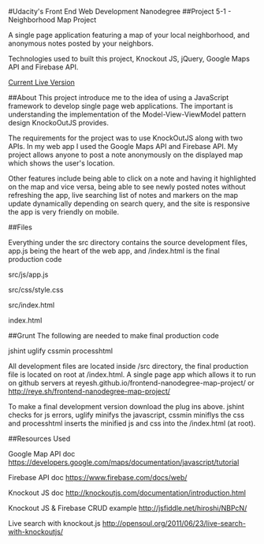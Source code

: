 #Udacity's Front End Web Development Nanodegree
##Project 5-1 - Neighborhood Map Project

A single page application featuring a map of your local neighborhood, and anonymous notes posted by your neighbors.

Technologies used to built this project, Knockout JS, jQuery, Google Maps API and Firebase API.

[Current Live Version](http://reye.sh/frontend-nanodegree-map-project/)

##About
This project introduce me to the idea of using a JavaScript framework to develop single page web applications. The important is understanding the implementation of the Model-View-ViewModel pattern design KnockoOutJS provides.

The requirements for the project was to use KnockOutJS along with two APIs. In my web app I used the Google Maps API and Firebase API. My project allows anyone to post a note anonymously on the displayed map which shows the user's location.

Other features include being able to click on a note and having it highlighted on the map and vice versa, being able to see newly posted notes without refreshing the app, live searching list of notes and markers on the map update dynamically depending on search query, and the site is responsive the app is very friendly on mobile.

##Files

Everything under the src directory contains the source development files, app.js being the heart of the web app, and /index.html is the final production code

src/js/app.js

src/css/style.css

src/index.html

index.html

##Grunt 
The following are needed to make final production code

jshint
uglify
cssmin
processhtml

All development files are located inside /src directory, the final production file is located on root at /index.html. A single page app which allows it to run on github servers at reyesh.github.io/frontend-nanodegree-map-project/ or http://reye.sh/frontend-nanodegree-map-project/

To make a final development version download the plug ins above. jshint checks for js errors, uglify minifys the javascript, cssmin miniflys the css and processhtml inserts the minified js and css into the /index.html (at root).

##Resources Used

Google Map API doc
https://developers.google.com/maps/documentation/javascript/tutorial

Firebase API doc
https://www.firebase.com/docs/web/

Knockout JS doc
http://knockoutjs.com/documentation/introduction.html

Knockout JS & Firebase CRUD example
http://jsfiddle.net/hiroshi/NBPcN/

Live search with knockout.js
http://opensoul.org/2011/06/23/live-search-with-knockoutjs/

